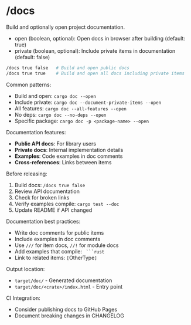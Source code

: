 # /docs

Build and optionally open project documentation.

- open (boolean, optional): Open docs in browser after building (default: true)
- private (boolean, optional): Include private items in documentation (default: false)

```bash
/docs true false   # Build and open public docs
/docs true true    # Build and open all docs including private items
```

Common patterns:
- Build and open: `cargo doc --open`
- Include private: `cargo doc --document-private-items --open`
- All features: `cargo doc --all-features --open`
- No deps: `cargo doc --no-deps --open`
- Specific package: `cargo doc -p <package-name> --open`

Documentation features:
- **Public API docs**: For library users
- **Private docs**: Internal implementation details
- **Examples**: Code examples in doc comments
- **Cross-references**: Links between items

Before releasing:
1. Build docs: `/docs true false`
2. Review API documentation
3. Check for broken links
4. Verify examples compile: `cargo test --doc`
5. Update README if API changed

Documentation best practices:
- Write doc comments for public items
- Include examples in doc comments
- Use `///` for item docs, `//!` for module docs
- Add examples that compile: ` ```rust`
- Link to related items: `[`OtherType`]`

Output location:
- `target/doc/` - Generated documentation
- `target/doc/<crate>/index.html` - Entry point

CI Integration:
- Consider publishing docs to GitHub Pages
- Document breaking changes in CHANGELOG

